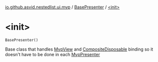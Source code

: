 [io.github.asvid.nestedlist.ui.mvp](../index.md) / [BasePresenter](index.md) / [&lt;init&gt;](./-init-.md)

# &lt;init&gt;

`BasePresenter()`

Base class that handles [MvpView](../-mvp-view.md) and [CompositeDisposable](http://reactivex.io/RxJava/javadoc/io/reactivex/disposables/CompositeDisposable.html) binding so it doesn't have to be done in each [MvpPresenter](../-mvp-presenter/index.md)

